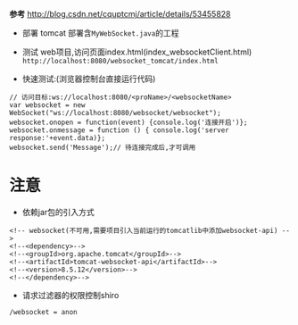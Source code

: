 **参考**
http://blog.csdn.net/cquptcmj/article/details/53455828

- 部署
tomcat 部署含`MyWebSocket.java`的工程

- 测试
web项目,访问页面index.html(index_websocketClient.html)
`http://localhost:8080/websocket_tomcat/index.html`

- 快速测试:(浏览器控制台直接运行代码)
```$xslt
// 访问目标:ws://localhost:8080/<proName>/<websocketName>
var websocket = new WebSocket("ws://localhost:8080/websocket/websocket");
websocket.onopen = function(event) {console.log('连接开启')};
websocket.onmessage = function () { console.log('server response:'+event.data)};
websocket.send('Message');// 待连接完成后,才可调用
```

# 注意
- 依赖jar包的引入方式
```text
<!-- websocket(不可用,需要项目引入当前运行的tomcatlib中添加websocket-api) -->
<!--<dependency>-->
<!--<groupId>org.apache.tomcat</groupId>-->
<!--<artifactId>tomcat-websocket-api</artifactId>-->
<!--<version>8.5.12</version>-->
<!--</dependency>-->
```
- 请求过滤器的权限控制shiro
```text
/websocket = anon
```